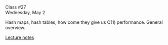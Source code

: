 <div class="lecture2">

<div class="column_date">
<p markdown="block">

 <br>
Class #27<br>
Wednesday, May 2
</p>
</div>
<div class="column_materials">
<p markdown="block">
Hash maps, hash tables, how come they give us O(1) performance.
General overview.



[Lecture notes](notes/lecture9_HashTables.pdf)



</p>
</div>

<div class="column_assign">
<p markdown="block">



</p>
</div>

</div>
